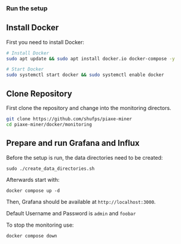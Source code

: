 ### Run the setup

## Install Docker
First you need to install Docker:

```bash
# Install Docker
sudo apt update && sudo apt install docker.io docker-compose -y

# Start Docker
sudo systemctl start docker && sudo systemctl enable docker
```

## Clone Repository

First clone the repository and change into the monitoring directors.

```bash
git clone https://github.com/shufps/piaxe-miner
cd piaxe-miner/docker/monitoring
```

## Prepare and run Grafana and Influx

Before the setup is run, the data directories need to be created:

```
sudo ./create_data_directories.sh
```

Afterwards start with:
```
docker compose up -d
```

Then, Grafana should be available at `http://localhost:3000`.

Default Username and Password is `admin` and `foobar`

To stop the monitoring use:
```
docker compose down
```
